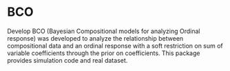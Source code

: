 # BCO
Develop
BCO (Bayesian Compositional models for analyzing Ordinal response) was developed to analyze the relationship between compositional data and an ordinal response with a soft restriction on sum of variable coefficients through the prior on coefficients. This package provides simulation code and real dataset.
